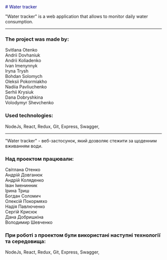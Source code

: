 <font color="darkblue">
# Water tracker
</font>

"Water tracker" is a web application that allows to monitor daily water consumption.

---

### The project was made by: #

Svitlana Otenko  
Andrii Dovhaniuk  
Andrii Koliadenko  
Ivan Imenynnyk  
Iryna Trysh  
Bohdan Solomych  
Oleksii Pokormiakho  
Nadiia Pavliuchenko  
Serhii Krysiuk  
Dana Dobryshkina  
Volodymyr Shevchenko  

### Used technologies: #
NodeJs, React, Redux, Git, Express, Swagger,

___

"Water tracker" - веб-застосунок, який дозволяє стежити за щоденним вживанням води. 

### Над проектом працювали: #

Світлана Отенко  
Андрій Довганюк  
Андрій Коляденко  
Іван Іменинник  
Ірина Триш  
Богдан Соломич   
Олексій Покормяхо  
Надія Павлюченко  
Сергій Крисюк  
Дана Добришкіна  
Володимир Шевченко  

### При роботі з проектом були використані наступні технології та середовища: #

NodeJs, React, Redux, Git, Express, Swagger,
